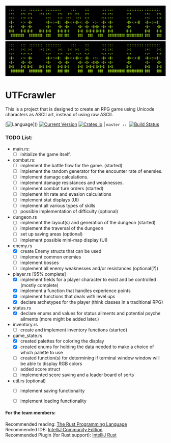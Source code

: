 ![Title Name](utf-crawler.png)
<img src="utf-crawler.png" alt="Titile Image"/>

# UTFcrawler
This is a project that is designed to create an RPG game using Unicode characters as ASCII art, instead of using raw ASCII.  <br/>

[![Language](https://img.shields.io/badge/rust-1.30.0-654321.svg?logo=rust&logoColor=rgb(225,225,225)&style=flat-square)]() 
[![Current Version](https://img.shields.io/badge/version-0.0.1-519331.svg?style=flat-square)]() 
[![Crates.io](https://img.shields.io/crates/l/rustc-serialize.svg?style=popout-square&colorB=1a5c86)]() 
| `master :: `[![Build Status](https://gitlab.com/utf-crawler/utf-crawler/badges/master/pipeline.svg)]()

### TODO List:
- main.rs:
    - [ ] initialize the game itself.
    
- combat.rs:
    - [ ] implement the battle flow for the game. (started)
    - [ ] implement the random generator for the encounter rate of enemies.
    - [ ] implement damage calculations.
    - [ ] implement damage resistances and weaknesses.
    - [ ] implement combat turn orders (started)
    - [ ] implement hit rate and evasion calculations
    - [ ] implement stat displays (UI)
    - [ ] implement all various types of skills
    - [ ] possible implementation of difficulty (optional)
    
- dungeon.rs
    - [ ] implement the layout(s) and generation of the dungeon (started)
    - [ ] implement the traversal of the dungeon
    - [ ] set up saving areas (optional)
    - [ ] implement possible mini-map display (UI)
    
- enemy.rs
    - [x] create Enemy structs that can be used
    - [ ] implement common enemies
    - [ ] implement bosses
    - [ ] implement all enemy weaknesses and/or resistances (optional(?))
    
- player.rs [95% complete]
    - [x] implement fields for a player character to exist and be controlled (mostly complete)
    - [x] implement a function that handles experience points
    - [x] implement functions that deals with level ups
    - [x] declare archetypes for the player (think classes in a traditional RPG)
    
- status.rs
    - [x] declare enums and values for status ailments and potential psyche ailments (more might be added later.)
    
- inventory.rs
    - [ ] create and implement inventory functions (started)
    
- game_state.rs
    - [x] created palettes for coloring the display
    - [x] created enums for holding the data needed to make a choice of which palette to use
    - [ ] created function(s) for determining if terminal window window will be able to display RGB colors
    - [ ] added score struct
    - [ ] implemented score saving and a leader board of sorts
    
- util.rs (optional)
    - [ ] implement saving functionality
    - [ ] implement loading functionality


#### For the team members: 
Recommended reading: [The Rust Programming Language](https://doc.rust-lang.org/stable/book/2018-edition/)  
Recommended IDE: [IntelliJ Community Edition](https://www.jetbrains.com/idea/download/#section=windows)  
Recommended Plugin (for Rust support): [IntelliJ Rust](https://intellij-rust.github.io/)  

